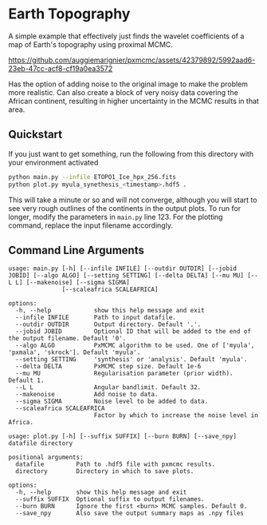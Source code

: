 # Earth Topography

A simple example that effectively just finds the wavelet coefficients of a map of Earth's topography using proximal MCMC.

https://github.com/auggiemarignier/pxmcmc/assets/42379892/5992aad6-23eb-47cc-acf8-cf19a0ea3572

Has the option of adding noise to the original image to make the problem more realistic.
Can also create a block of very noisy data covering the African continent, resulting in higher uncertainty in the MCMC results in that area.

## Quickstart

If you just want to get something, run the following from this directory with your environment activated

```bash
python main.py --infile ETOPO1_Ice_hpx_256.fits
python plot.py myula_synethesis_<timestamp>.hdf5 .
```

This will take a minute or so and will not converge, although you will start to see very rough outlines of the continents in the output plots.
To run for longer, modify the parameters in `main.py` line 123.
For the plotting command, replace the input filename accordingly.

## Command Line Arguments

```text
usage: main.py [-h] [--infile INFILE] [--outdir OUTDIR] [--jobid JOBID] [--algo ALGO] [--setting SETTING] [--delta DELTA] [--mu MU] [--L L] [--makenoise] [--sigma SIGMA]
               [--scaleafrica SCALEAFRICA]

options:
  -h, --help            show this help message and exit
  --infile INFILE       Path to input datafile.
  --outdir OUTDIR       Output directory. Default '.'.
  --jobid JOBID         Optional ID that will be added to the end of the output filename. Default '0'.
  --algo ALGO           PxMCMC algorithm to be used. One of ['myula', 'pxmala', 'skrock']. Default 'myula'.
  --setting SETTING     'synthesis' or 'analysis'. Default 'myula'.
  --delta DELTA         PxMCMC step size. Default 1e-6
  --mu MU               Regularisation parameter (prior width). Default 1.
  --L L                 Angular bandlimit. Default 32.
  --makenoise           Add noise to data.
  --sigma SIGMA         Noise level to be added to data.
  --scaleafrica SCALEAFRICA
                        Factor by which to increase the noise level in Africa.
```

```text
usage: plot.py [-h] [--suffix SUFFIX] [--burn BURN] [--save_npy] datafile directory

positional arguments:
  datafile         Path to .hdf5 file with pxmcmc results.
  directory        Directory in which to save plots.

options:
  -h, --help       show this help message and exit
  --suffix SUFFIX  Optional suffix to output filenames.
  --burn BURN      Ignore the first <burn> MCMC samples. Default 0.
  --save_npy       Also save the output summary maps as .npy files
```
